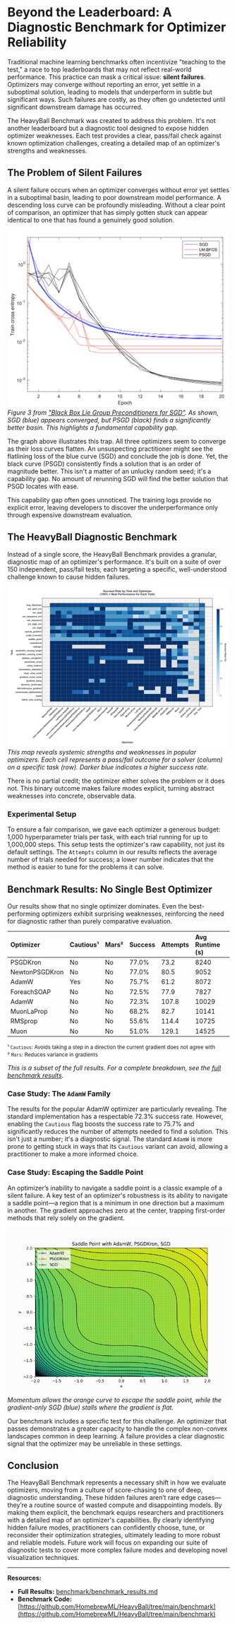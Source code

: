 # Beyond the Leaderboard: A Diagnostic Benchmark for Optimizer Reliability

Traditional machine learning benchmarks often incentivize "teaching to the test," a race to top leaderboards that may
not reflect real-world performance. This practice can mask a critical issue: **silent failures**. Optimizers may
converge without reporting an error, yet settle in a suboptimal solution, leading to models that underperform in subtle
but significant ways. Such failures are costly, as they often go undetected until significant downstream damage has occurred.

The HeavyBall Benchmark was created to address this problem. It's not another leaderboard but a diagnostic tool
designed to expose hidden optimizer weaknesses. Each test provides a clear, pass/fail check against known optimization
challenges, creating a detailed map of an optimizer's strengths and weaknesses.

## The Problem of Silent Failures

A silent failure occurs when an optimizer converges without error yet settles in a suboptimal basin, leading to poor
downstream model performance. A descending loss curve can be profoundly misleading. Without a clear point of comparison,
an optimizer that has simply gotten stuck can appear identical to one that has found a genuinely good solution.

![Three optimizers (SGD, L-BFGS, PSGD) converging to different loss values on the same problem.](assets/early_stopping.png)
*Figure 3 from ["Black Box Lie Group Preconditioners for SGD"](https://arxiv.org/abs/2211.04422). As shown, SGD (blue)
appears converged, but PSGD (black) finds a significantly better basin. This highlights a fundamental capability gap.*

The graph above illustrates this trap. All three optimizers seem to converge as their loss curves flatten. An
unsuspecting practitioner might see the flatlining loss of the blue curve (SGD) and conclude the job is done. Yet, the
black curve (PSGD) consistently finds a solution that is an order of magnitude better. This isn't a matter of an unlucky
random seed; it's a capability gap. No amount of rerunning SGD will find the better solution that PSGD locates with
ease.

This capability gap often goes unnoticed. The training logs provide no explicit error, leaving developers to discover
the underperformance only through expensive downstream evaluation.

## The HeavyBall Diagnostic Benchmark

Instead of a single score, the HeavyBall Benchmark provides a granular, diagnostic map of an optimizer's performance.
It's built on a suite of over 150 independent, pass/fail tests, each targeting a specific, well-understood challenge
known to cause hidden failures.

![A heatmap showing various optimizers (columns) and their success rate on different benchmark tasks (rows).](assets/benchmark_matrix.png)
*This map reveals systemic strengths and weaknesses in popular optimizers. Each cell represents a pass/fail outcome for
a solver (column) on a specific task (row). Darker blue indicates a higher success rate.*

There is no partial credit; the optimizer either solves the problem or it does not. This binary outcome makes failure
modes explicit, turning abstract weaknesses into concrete, observable data.

### Experimental Setup

To ensure a fair comparison, we gave each optimizer a generous budget: 1,000 hyperparameter trials per task, with each
trial running for up to 1,000,000 steps. This setup tests the optimizer's raw capability, not just its default settings.
The `Attempts` column in our results reflects the average number of trials needed for success; a lower number indicates
that the method is easier to tune for the problems it can solve.

## Benchmark Results: No Single Best Optimizer

Our results show that no single optimizer dominates. Even the best-performing optimizers exhibit surprising weaknesses,
reinforcing the need for diagnostic rather than purely comparative evaluation.

| Optimizer      | Cautious¹ | Mars² | Success | Attempts | Avg Runtime (s) |
|:---------------|:----------|:------|:--------|:---------|:----------------|
| PSGDKron       | No        | No    | 77.0%   | 73.2     | 8240            |
| NewtonPSGDKron | No        | No    | 77.0%   | 80.5     | 9052            |
| AdamW          | Yes       | No    | 75.7%   | 61.2     | 8072            |
| ForeachSOAP    | No        | No    | 72.5%   | 77.9     | 7827            |
| AdamW          | No        | No    | 72.3%   | 107.8    | 10029           |
| MuonLaProp     | No        | No    | 68.2%   | 82.7     | 10141           |
| RMSprop        | No        | No    | 55.6%   | 114.4    | 10725           |
| Muon           | No        | No    | 51.0%   | 129.1    | 14525           |

<small>¹ `Cautious`: Avoids taking a step in a direction the current gradient does not agree with</small>
<br>
<small>² `Mars`: Reduces variance in gradients</small>

*This is a subset of the full results. For a complete breakdown, see
the [full benchmark results](benchmark/benchmark_results.md).*

### Case Study: The `AdamW` Family

The results for the popular AdamW optimizer are particularly revealing. The standard implementation has a respectable
72.3% success rate. However, enabling the `Cautious` flag boosts the success rate to 75.7% and significantly reduces the
number of attempts needed to find a solution. This isn't just a number; it's a diagnostic signal. The standard `AdamW`
is more prone to getting stuck in ways that its `Cautious` variant can avoid, allowing a practitioner to make a more
informed choice.

### Case Study: Escaping the Saddle Point

An optimizer’s inability to navigate a saddle point is a classic example of a silent failure. A key test of an
optimizer's robustness is its ability to navigate a saddle point—a region that is a minimum in one direction but a
maximum in another. The gradient approaches zero at the center, trapping first-order methods that rely solely on the
gradient.

![Animation: Optimizer paths on a saddle point, showing SGD getting stuck while a momentum-based optimizer successfully escapes.](assets/saddle_point_comparison.gif)
*Momentum allows the orange curve to escape the saddle point, while the gradient-only SGD (blue) stalls where the
gradient is flat.*

Our benchmark includes a specific test for this challenge. An optimizer that passes demonstrates a greater capacity to
handle the complex non-convex landscapes common in deep learning. A failure provides a clear diagnostic signal that the
optimizer may be unreliable in these settings.

## Conclusion

The HeavyBall Benchmark represents a necessary shift in how we evaluate optimizers, moving from a culture of
score-chasing to one of deep, diagnostic understanding. These hidden failures aren’t rare edge cases—they’re a routine
source of wasted compute and disappointing models. By making them explicit, the benchmark equips researchers and
practitioners with a detailed map of an optimizer's capabilities. By clearly identifying hidden failure modes,
practitioners can confidently choose, tune, or reconsider their optimization strategies, ultimately leading to more
robust and reliable models. Future work will focus on expanding our suite of diagnostic tests to cover more complex
failure modes and developing novel visualization techniques.

---

**Resources:**

* **Full Results:** [benchmark/benchmark_results.md](https://github.com/HomebrewML/HeavyBall/blob/main/benchmark/benchmark_results.md)
* **Benchmark Code:** [https://github.com/HomebrewML/HeavyBall/tree/main/benchmark](https://github.com/HomebrewML/HeavyBall/tree/main/benchmark)
